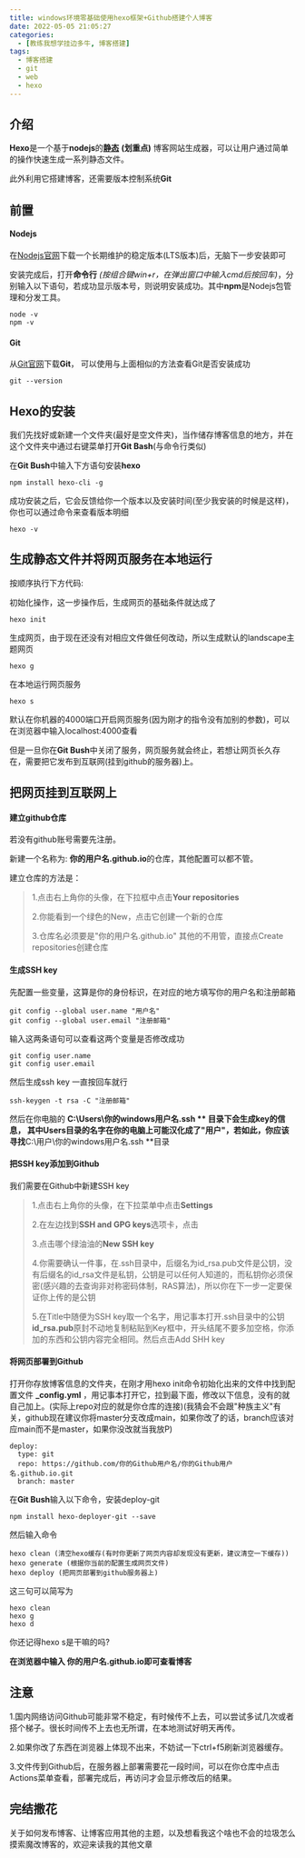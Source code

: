 ```yaml
---
title: windows环境零基础使用hexo框架+Github搭建个人博客
date: 2022-05-05 21:05:27
categories:
  - [教练我想学挂边多牛, 博客搭建]
tags:
  - 博客搭建
  - git
  - web
  - hexo
---
```


## 介绍

**Hexo**是一个基于**nodejs**的<u>**静态**</u> **(划重点)** 博客网站生成器，可以让用户通过简单的操作快速生成一系列静态文件。

此外利用它搭建博客，还需要版本控制系统**Git**

## 前置

#### Nodejs 

在[Nodejs官网](https://nodejs.org/zh-cn/)下载一个长期维护的稳定版本(LTS版本)后，无脑下一步安装即可

安装完成后，打开**命令行** *(按组合键win+r，在弹出窗口中输入cmd后按回车)*，分别输入以下语句，若成功显示版本号，则说明安装成功。其中**npm**是Nodejs包管理和分发工具。

```
node -v
npm -v
```



#### Git

从[Git官网](https://git-scm.com/)下载**Git**， 可以使用与上面相似的方法查看Git是否安装成功

```
git --version
```



## Hexo的安装

我们先找好或新建一个文件夹(最好是空文件夹)，当作储存博客信息的地方，并在这个文件夹中通过右键菜单打开**Git Bash**(与命令行类似)

在**Git Bush**中输入下方语句安装**hexo**

```
npm install hexo-cli -g
```

成功安装之后，它会反馈给你一个版本以及安装时间(至少我安装的时候是这样)，你也可以通过命令来查看版本明细

```
hexo -v
```

## 生成静态文件并将网页服务在本地运行

按顺序执行下方代码:

初始化操作，这一步操作后，生成网页的基础条件就达成了

```
hexo init
```

生成网页，由于现在还没有对相应文件做任何改动，所以生成默认的landscape主题网页

```
hexo g
```

在本地运行网页服务

```
hexo s
```

默认在你机器的4000端口开启网页服务(因为刚才的指令没有加别的参数)，可以在浏览器中输入localhost:4000查看

但是一旦你在**Git Bush**中关闭了服务，网页服务就会终止，若想让网页长久存在，需要把它发布到互联网(挂到github的服务器)上。

## 把网页挂到互联网上

#### 建立github仓库

若没有github账号需要先注册。

新建一个名称为: **你的用户名.github.io**的仓库，其他配置可以都不管。

建立仓库的方法是：

>1.点击右上角你的头像，在下拉框中点击**Your repositories**
>
>2.你能看到一个绿色的New，点击它创建一个新的仓库
>
>3.仓库名必须要是"你的用户名.github.io" 其他的不用管，直接点Create repositories创建仓库

#### 生成SSH key 

先配置一些变量，这算是你的身份标识，在对应的地方填写你的用户名和注册邮箱

```
git config --global user.name "用户名"
git config --global user.email "注册邮箱"
```

输入这两条语句可以查看这两个变量是否修改成功

```
git config user.name
git config user.email
```

然后生成ssh key 一直按回车就行

```
ssh-keygen -t rsa -C "注册邮箱"
```

然后在你电脑的 **C:\Users\你的windows用户名\.ssh ** 目录下会生成key的信息， 其中Users目录的名字在你的电脑上可能汉化成了"用户"，若如此，你应该寻找**C:\用户\你的windows用户名\.ssh **目录

#### 把SSH key添加到Github

我们需要在Github中新建SSH key

> 1.点击右上角你的头像，在下拉菜单中点击**Settings**
>
> 2.在左边找到**SSH and GPG keys**选项卡，点击
>
> 3.点击哪个绿油油的**New SSH key**
>
> 4.你需要确认一件事，在.ssh目录中，后缀名为id_rsa.pub文件是公钥，没有后缀名的id_rsa文件是私钥，公钥是可以任何人知道的，而私钥你必须保密(感兴趣的去查询非对称密码体制，RAS算法)，所以你在下一步一定要保证你上传的是公钥
>
> 5.在Title中随便为SSH key取一个名字，用记事本打开.ssh目录中的公钥**id_rsa.pub**原封不动地复制粘贴到Key框中，开头结尾不要多加空格，你添加的东西和公钥内容完全相同。然后点击Add SHH key

#### 将网页部署到Github

打开你存放博客信息的文件夹，在刚才用hexo init命令初始化出来的文件中找到配置文件 **_config.yml** ，用记事本打开它，拉到最下面，修改以下信息，没有的就自己加上。(实际上repo对应的就是你仓库的连接)(我猜会不会跟"种族主义"有关，github现在建议你将master分支改成main，如果你改了的话，branch应该对应main而不是master，如果你没改就当我放P)

```
deploy:
  type: git
  repo: https://github.com/你的Github用户名/你的Github用户名.github.io.git
  branch: master
```

在**Git Bush**输入以下命令，安装deploy-git

```
npm install hexo-deployer-git --save
```

然后输入命令

```
hexo clean (清空hexo缓存(有时你更新了网页内容却发现没有更新，建议清空一下缓存))
hexo generate (根据你当前的配置生成网页文件)
hexo deploy (把网页部署到github服务器上)
```

这三句可以简写为

```
hexo clean
hexo g
hexo d
```

你还记得hexo s是干嘛的吗?

**在浏览器中输入 你的用户名.github.io即可查看博客**

## 注意

1.国内网络访问Github可能非常不稳定，有时候传不上去，可以尝试多试几次或者搭个梯子。很长时间传不上去也无所谓，在本地测试好明天再传。

2.如果你改了东西在浏览器上体现不出来，不妨试一下ctrl+f5刷新浏览器缓存。

3.文件传到Github后，在服务器上部署需要花一段时间，可以在你仓库中点击Actions菜单查看，部署完成后，再访问才会显示修改后的结果。

## 完结撒花

关于如何发布博客、让博客应用其他的主题，以及想看我这个啥也不会的垃圾怎么摸索魔改博客的，欢迎来读我的其他文章

